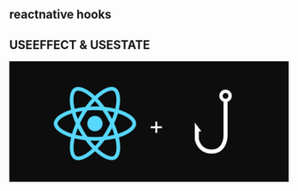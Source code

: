 ## reactnative hooks 
## USEEFFECT & USESTATE


![HOOKS & RN](https://github.com/HAFDIAHMED/reactnative_hooks/blob/master/hooks_screen/hooks_plus_reactnative.png)
